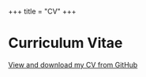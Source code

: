 +++
title = "CV"
+++

# Curriculum Vitae

<object class="pdf" 
            data=
"https://github.com/SLAC-Gamma-Rays/MariaDainotti.github.io/blob/main/_assets/CV-15-July-2024_FINAL.pdf"
            width="800"
            height="500">
</object>

[View and download my CV from GitHub](https://github.com/SLAC-Gamma-Rays/MariaDainotti.github.io/blob/main/_assets/CV-15-July-2024_FINAL.pdf)